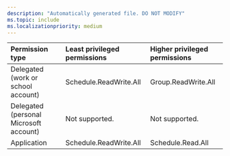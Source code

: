 ```yaml
---
description: "Automatically generated file. DO NOT MODIFY"
ms.topic: include
ms.localizationpriority: medium
---
```


|Permission type|Least privileged permissions|Higher privileged permissions|
|:---|:---|:---|
|Delegated (work or school account)|Schedule.ReadWrite.All|Group.ReadWrite.All|
|Delegated (personal Microsoft account)|Not supported.|Not supported.|
|Application|Schedule.ReadWrite.All|Schedule.Read.All|

